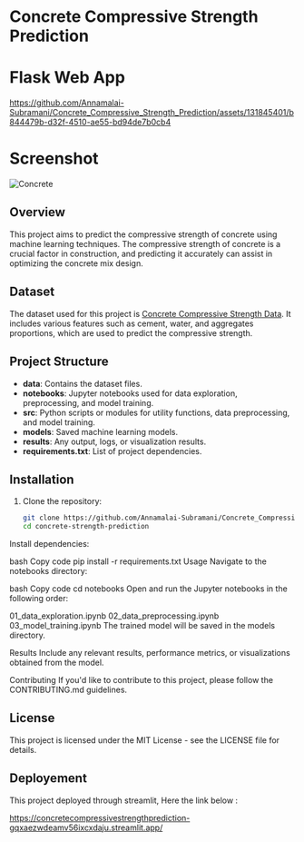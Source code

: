 # Concrete Compressive Strength Prediction

# Flask Web App

https://github.com/Annamalai-Subramani/Concrete_Compressive_Strength_Prediction/assets/131845401/b844479b-d32f-4510-ae55-bd94de7b0cb4

# Screenshot

![Concrete](https://github.com/Annamalai-Subramani/Concrete_Compressive_Strength_Prediction/assets/131845401/e3393a3e-2e9b-4505-8f87-95f427210abe)


## Overview

This project aims to predict the compressive strength of concrete using machine learning techniques. The compressive strength of concrete is a crucial factor in construction, and predicting it accurately can assist in optimizing the concrete mix design.

## Dataset

The dataset used for this project is [Concrete Compressive Strength Data](link_to_dataset). It includes various features such as cement, water, and aggregates proportions, which are used to predict the compressive strength.

## Project Structure

- **data**: Contains the dataset files.
- **notebooks**: Jupyter notebooks used for data exploration, preprocessing, and model training.
- **src**: Python scripts or modules for utility functions, data preprocessing, and model training.
- **models**: Saved machine learning models.
- **results**: Any output, logs, or visualization results.
- **requirements.txt**: List of project dependencies.

## Installation

1. Clone the repository:

   ```bash
   git clone https://github.com/Annamalai-Subramani/Concrete_Compressive_Strength_Prediction.git
   cd concrete-strength-prediction
Install dependencies:

bash
Copy code
pip install -r requirements.txt
Usage
Navigate to the notebooks directory:

bash
Copy code
cd notebooks
Open and run the Jupyter notebooks in the following order:

01_data_exploration.ipynb
02_data_preprocessing.ipynb
03_model_training.ipynb
The trained model will be saved in the models directory.

Results
Include any relevant results, performance metrics, or visualizations obtained from the model.

Contributing
If you'd like to contribute to this project, please follow the CONTRIBUTING.md guidelines.

## License
This project is licensed under the MIT License - see the LICENSE file for details.

## Deployement
This project deployed through streamlit, Here the link below :

  https://concretecompressivestrengthprediction-gqxaezwdeamv56ixcxdaju.streamlit.app/
